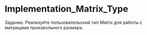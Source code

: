 # Implementation_Matrix_Type
Задание. Реализуйте пользовательский тип Matrix для работы с матрицами
произвольного размера.
